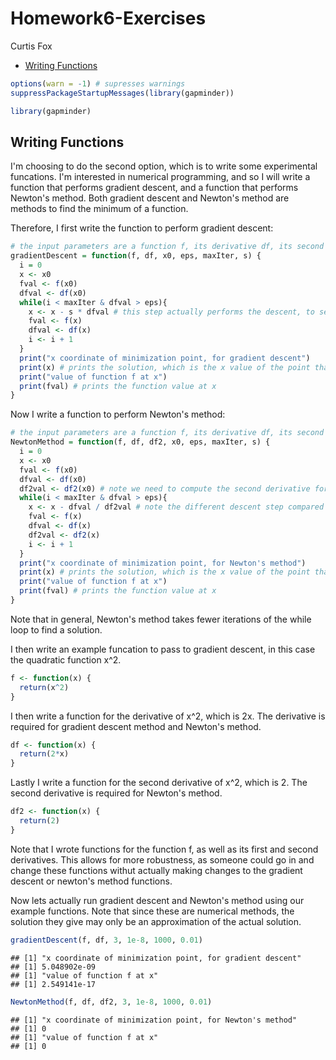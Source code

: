 Homework6-Exercises
================
Curtis Fox

-   [Writing Functions](#writing-functions)

``` r
options(warn = -1) # supresses warnings
suppressPackageStartupMessages(library(gapminder))
```

``` r
library(gapminder)
```

Writing Functions
-----------------

I'm choosing to do the second option, which is to write some experimental funcations. I'm interested in numerical programming, and so I will write a function that performs gradient descent, and a function that performs Newton's method. Both gradient descent and Newton's method are methods to find the minimum of a function.

Therefore, I first write the function to perform gradient descent:

``` r
# the input parameters are a function f, its derivative df, its second derivative df2, a starting value x0, an accuracy parameter eps, the max number of iterations the while loop can run for maxIter, and a starting stepsize s
gradientDescent = function(f, df, x0, eps, maxIter, s) { 
  i = 0
  x <- x0
  fval <- f(x0)
  dfval <- df(x0)
  while(i < maxIter & dfval > eps){
    x <- x - s * dfval # this step actually performs the descent, to search for the minimization point
    fval <- f(x)
    dfval <- df(x)
    i <- i + 1
  }
  print("x coordinate of minimization point, for gradient descent")
  print(x) # prints the solution, which is the x value of the point that minimizes the function
  print("value of function f at x")
  print(fval) # prints the function value at x
}
```

Now I write a function to perform Newton's method:

``` r
# the input parameters are a function f, its derivative df, its second derivative df2, a starting value x0, an accuracy parameter eps, the max number of iterations the while loop can run for maxIter, and a starting stepsize s
NewtonMethod = function(f, df, df2, x0, eps, maxIter, s) {
  i = 0
  x <- x0
  fval <- f(x0)
  dfval <- df(x0)
  df2val <- df2(x0) # note we need to compute the second derivative for this method
  while(i < maxIter & dfval > eps){
    x <- x - dfval / df2val # note the different descent step compared to gradient descent
    fval <- f(x)
    dfval <- df(x)
    df2val <- df2(x)
    i <- i + 1
  }
  print("x coordinate of minimization point, for Newton's method")
  print(x) # prints the solution, which is the x value of the point that minimizes the function
  print("value of function f at x")
  print(fval) # prints the function value at x
}
```

Note that in general, Newton's method takes fewer iterations of the while loop to find a solution.

I then write an example funcation to pass to gradient descent, in this case the quadratic function x^2.

``` r
f <- function(x) {
  return(x^2)
}
```

I then write a function for the derivative of x^2, which is 2x. The derivative is required for gradient descent method and Newton's method.

``` r
df <- function(x) {
  return(2*x)
}
```

Lastly I write a function for the second derivative of x^2, which is 2. The second derivative is required for Newton's method.

``` r
df2 <- function(x) {
  return(2)
}
```

Note that I wrote functions for the function f, as well as its first and second derivatives. This allows for more robustness, as someone could go in and change these functions withut actually making changes to the gradient descent or newton's method functions.

Now lets actually run gradient descent and Newton's method using our example functions. Note that since these are numerical methods, the solution they give may only be an approximation of the actual solution.

``` r
gradientDescent(f, df, 3, 1e-8, 1000, 0.01)
```

    ## [1] "x coordinate of minimization point, for gradient descent"
    ## [1] 5.048902e-09
    ## [1] "value of function f at x"
    ## [1] 2.549141e-17

``` r
NewtonMethod(f, df, df2, 3, 1e-8, 1000, 0.01)
```

    ## [1] "x coordinate of minimization point, for Newton's method"
    ## [1] 0
    ## [1] "value of function f at x"
    ## [1] 0
